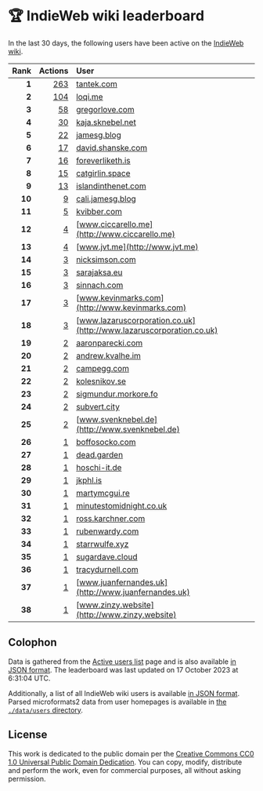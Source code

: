 # 🏆 IndieWeb wiki leaderboard

In the last 30 days, the following users have been active on the [IndieWeb wiki](https://indieweb.org).

| Rank | Actions | User |
|-----:|--------:|:-----|
| **1** | [263](https://indieweb.org/Special:Contributions/Tantek.com) | [tantek.com](http://tantek.com) |
| **2** | [104](https://indieweb.org/Special:Contributions/Loqi.me) | [loqi.me](http://loqi.me) |
| **3** | [58](https://indieweb.org/Special:Contributions/Gregorlove.com) | [gregorlove.com](http://gregorlove.com) |
| **4** | [30](https://indieweb.org/Special:Contributions/Kaja.sknebel.net) | [kaja.sknebel.net](http://kaja.sknebel.net) |
| **5** | [22](https://indieweb.org/Special:Contributions/Jamesg.blog) | [jamesg.blog](http://jamesg.blog) |
| **6** | [17](https://indieweb.org/Special:Contributions/David.shanske.com) | [david.shanske.com](http://david.shanske.com) |
| **7** | [16](https://indieweb.org/Special:Contributions/Foreverliketh.is) | [foreverliketh.is](http://foreverliketh.is) |
| **8** | [15](https://indieweb.org/Special:Contributions/Catgirlin.space) | [catgirlin.space](http://catgirlin.space) |
| **9** | [13](https://indieweb.org/Special:Contributions/Islandinthenet.com) | [islandinthenet.com](http://islandinthenet.com) |
| **10** | [9](https://indieweb.org/Special:Contributions/Cali.jamesg.blog) | [cali.jamesg.blog](http://cali.jamesg.blog) |
| **11** | [5](https://indieweb.org/Special:Contributions/Kvibber.com) | [kvibber.com](http://kvibber.com) |
| **12** | [4](https://indieweb.org/Special:Contributions/Www.ciccarello.me) | [www.ciccarello.me](http://www.ciccarello.me) |
| **13** | [4](https://indieweb.org/Special:Contributions/Www.jvt.me) | [www.jvt.me](http://www.jvt.me) |
| **14** | [3](https://indieweb.org/Special:Contributions/Nicksimson.com) | [nicksimson.com](http://nicksimson.com) |
| **15** | [3](https://indieweb.org/Special:Contributions/Sarajaksa.eu) | [sarajaksa.eu](http://sarajaksa.eu) |
| **16** | [3](https://indieweb.org/Special:Contributions/Sinnach.com) | [sinnach.com](http://sinnach.com) |
| **17** | [3](https://indieweb.org/Special:Contributions/Www.kevinmarks.com) | [www.kevinmarks.com](http://www.kevinmarks.com) |
| **18** | [3](https://indieweb.org/Special:Contributions/Www.lazaruscorporation.co.uk) | [www.lazaruscorporation.co.uk](http://www.lazaruscorporation.co.uk) |
| **19** | [2](https://indieweb.org/Special:Contributions/Aaronparecki.com) | [aaronparecki.com](http://aaronparecki.com) |
| **20** | [2](https://indieweb.org/Special:Contributions/Andrew.kvalhe.im) | [andrew.kvalhe.im](http://andrew.kvalhe.im) |
| **21** | [2](https://indieweb.org/Special:Contributions/Campegg.com) | [campegg.com](http://campegg.com) |
| **22** | [2](https://indieweb.org/Special:Contributions/Kolesnikov.se) | [kolesnikov.se](http://kolesnikov.se) |
| **23** | [2](https://indieweb.org/Special:Contributions/Sigmundur.morkore.fo) | [sigmundur.morkore.fo](http://sigmundur.morkore.fo) |
| **24** | [2](https://indieweb.org/Special:Contributions/Subvert.city) | [subvert.city](http://subvert.city) |
| **25** | [2](https://indieweb.org/Special:Contributions/Www.svenknebel.de) | [www.svenknebel.de](http://www.svenknebel.de) |
| **26** | [1](https://indieweb.org/Special:Contributions/Boffosocko.com) | [boffosocko.com](http://boffosocko.com) |
| **27** | [1](https://indieweb.org/Special:Contributions/Dead.garden) | [dead.garden](http://dead.garden) |
| **28** | [1](https://indieweb.org/Special:Contributions/Hoschi-it.de) | [hoschi-it.de](http://hoschi-it.de) |
| **29** | [1](https://indieweb.org/Special:Contributions/Jkphl.is) | [jkphl.is](http://jkphl.is) |
| **30** | [1](https://indieweb.org/Special:Contributions/Martymcgui.re) | [martymcgui.re](http://martymcgui.re) |
| **31** | [1](https://indieweb.org/Special:Contributions/Minutestomidnight.co.uk) | [minutestomidnight.co.uk](http://minutestomidnight.co.uk) |
| **32** | [1](https://indieweb.org/Special:Contributions/Ross.karchner.com) | [ross.karchner.com](http://ross.karchner.com) |
| **33** | [1](https://indieweb.org/Special:Contributions/Rubenwardy.com) | [rubenwardy.com](http://rubenwardy.com) |
| **34** | [1](https://indieweb.org/Special:Contributions/Starrwulfe.xyz) | [starrwulfe.xyz](http://starrwulfe.xyz) |
| **35** | [1](https://indieweb.org/Special:Contributions/Sugardave.cloud) | [sugardave.cloud](http://sugardave.cloud) |
| **36** | [1](https://indieweb.org/Special:Contributions/Tracydurnell.com) | [tracydurnell.com](http://tracydurnell.com) |
| **37** | [1](https://indieweb.org/Special:Contributions/Www.juanfernandes.uk) | [www.juanfernandes.uk](http://www.juanfernandes.uk) |
| **38** | [1](https://indieweb.org/Special:Contributions/Www.zinzy.website) | [www.zinzy.website](http://www.zinzy.website) |


## Colophon

Data is gathered from the [Active users list](https://indieweb.org/Special:ActiveUsers) page and is also available [in JSON format](https://github.com/jgarber623/indieweb-wiki-leaderboard/blob/main/data/leaderboard.json). The leaderboard was last updated on 17 October 2023 at 6:31:04 UTC.

Additionally, a list of all IndieWeb wiki users is available [in JSON format](https://github.com/jgarber623/indieweb-wiki-leaderboard/blob/main/data/users.json). Parsed microformats2 data from user homepages is available in [the `./data/users` directory](https://github.com/jgarber623/indieweb-wiki-leaderboard/blob/main/data/users).

## License

This work is dedicated to the public domain per the [Creative Commons CC0 1.0 Universal Public Domain Dedication](https://creativecommons.org/publicdomain/zero/1.0/). You can copy, modify, distribute and perform the work, even for commercial purposes, all without asking permission.
